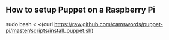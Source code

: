 
How to setup Puppet on a Raspberry Pi
-------------------------------------

sudo bash < <(curl https://raw.github.com/camswords/puppet-pi/master/scripts/install_puppet.sh)